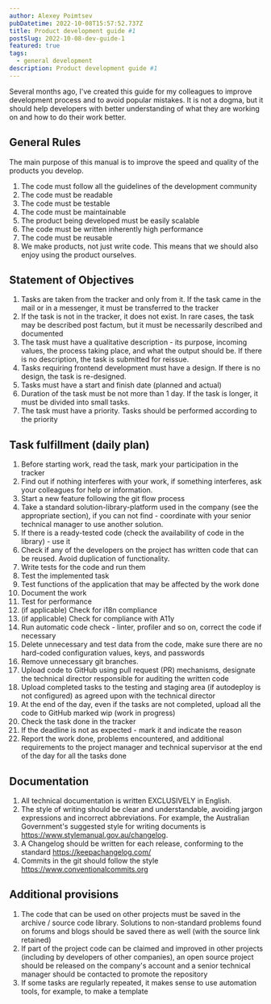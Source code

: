 ```yaml
---
author: Alexey Poimtsev
pubDatetime: 2022-10-08T15:57:52.737Z
title: Product development guide #1
postSlug: 2022-10-08-dev-guide-1
featured: true
tags:
  - general development
description: Product development guide #1
---
```


Several months ago, I've created this guide for my colleagues to improve development process and to avoid popular mistakes. It is not a dogma, but it should help developers with better understanding of what they are working on and how to do their work better.

## General Rules

The main purpose of this manual is to improve the speed and quality of the products you develop.

1. The code must follow all the guidelines of the development community
2. The code must be readable
3. The code must be testable
4. The code must be maintainable
5. The product being developed must be easily scalable
6. The code must be written inherently high performance
7. The code must be reusable
8. We make products, not just write code. This means that we should also enjoy using the product ourselves.

## Statement of Objectives

1. Tasks are taken from the tracker and only from it. If the task came in the mail or in a messenger, it must be transferred to the tracker
2. If the task is not in the tracker, it does not exist. In rare cases, the task may be described post factum, but it must be necessarily described and documented
3. The task must have a qualitative description - its purpose, incoming values, the process taking place, and what the output should be. If there is no description, the task is submitted for reissue.
4. Tasks requiring frontend development must have a design. If there is no design, the task is re-designed.
5. Tasks must have a start and finish date (planned and actual)
6. Duration of the task must be not more than 1 day. If the task is longer, it must be divided into small tasks.
7. The task must have a priority. Tasks should be performed according to the priority

## Task fulfillment (daily plan)

1. Before starting work, read the task, mark your participation in the tracker
2. Find out if nothing interferes with your work, if something interferes, ask your colleagues for help or information.
3. Start a new feature following the git flow process
4. Take a standard solution-library-platform used in the company (see the appropriate section), if you can not find - coordinate with your senior technical manager to use another solution.
5. If there is a ready-tested code (check the availability of code in the library) - use it
6. Check if any of the developers on the project has written code that can be reused. Avoid duplication of functionality.
7. Write tests for the code and run them
8. Test the implemented task
9. Test functions of the application that may be affected by the work done
10. Document the work
11. Test for performance
12. (if applicable) Check for i18n compliance
13. (if applicable) Check for compliance with A11y
14. Run automatic code check - linter, profiler and so on, correct the code if necessary
15. Delete unnecessary and test data from the code, make sure there are no hard-coded configuration values, keys, and passwords
16. Remove unnecessary git branches.
17. Upload code to GitHub using pull request (PR) mechanisms, designate the technical director responsible for auditing the written code
18. Upload completed tasks to the testing and staging area (if autodeploy is not configured) as agreed upon with the technical director
19. At the end of the day, even if the tasks are not completed, upload all the code to GitHub marked wip (work in progress)
20. Check the task done in the tracker
21. If the deadline is not as expected - mark it and indicate the reason
22. Report the work done, problems encountered, and additional requirements to the project manager and technical supervisor at the end of the day for all the tasks done

## Documentation

1. All technical documentation is written EXCLUSIVELY in English.
2. The style of writing should be clear and understandable, avoiding jargon expressions and incorrect abbreviations. For example, the Australian Government's suggested style for writing documents is https://www.stylemanual.gov.au/changelog.
3. A Changelog should be written for each release, conforming to the standard https://keepachangelog.com/
4. Commits in the git should follow the style https://www.conventionalcommits.org

## Additional provisions

1. The code that can be used on other projects must be saved in the archive / source code library. Solutions to non-standard problems found on forums and blogs should be saved there as well (with the source link retained)
2. If part of the project code can be claimed and improved in other projects (including by developers of other companies), an open source project should be released on the company's account and a senior technical manager should be contacted to promote the repository
3. If some tasks are regularly repeated, it makes sense to use automation tools, for example, to make a template
